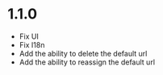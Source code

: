 # 1.1.0

- Fix UI
- Fix I18n
- Add the ability to delete the default url
- Add the ability to reassign the default url